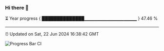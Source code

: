### Hi there 👋

⏳ Year progress { ██████████████▁▁▁▁▁▁▁▁▁▁▁▁▁▁▁▁ } 47.46 %

---

⏰ Updated on Sat, 22 Jun 2024 16:38:42 GMT

![Progress Bar CI](https://github.com/IshwaranRudhara/GIT-ACTION/workflows/Progress%20Bar%20CI/badge.svg)
